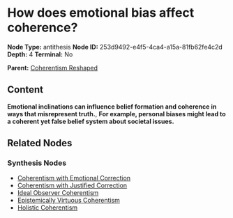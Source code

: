 # How does emotional bias affect coherence?

**Node Type:** antithesis
**Node ID:** 253d9492-e4f5-4ca4-a15a-81fb62fe4c2d
**Depth:** 4
**Terminal:** No

**Parent:** [Coherentism Reshaped](coherentism-reshaped-synthesis-12a28456-7613-4fbb-b307-2995c89d3fd9.md)

## Content

**Emotional inclinations can influence belief formation and coherence in ways that misrepresent truth.**, **For example, personal biases might lead to a coherent yet false belief system about societal issues.**

## Related Nodes

### Synthesis Nodes

- [Coherentism with Emotional Correction](coherentism-with-emotional-correction-synthesis-3fd1cf86-d4b0-4f08-bc75-8cd6049c756c.md)
- [Coherentism with Justified Correction](coherentism-with-justified-correction-synthesis-2b7423f3-e666-452f-a875-2ca9fa9749a1.md)
- [Ideal Observer Coherentism](ideal-observer-coherentism-synthesis-4c5eeb66-373e-41e4-a23c-06956be578f4.md)
- [Epistemically Virtuous Coherentism](epistemically-virtuous-coherentism-synthesis-7cfe19c5-7fc7-41f7-9018-c2e2ca263d56.md)
- [Holistic Coherentism](holistic-coherentism-synthesis-52034382-dbda-414e-ad2a-8d94f5927200.md)

